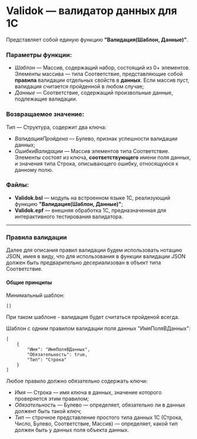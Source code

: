 # Validok — валидатор данных для 1С

Представляет собой единую функцию **"Валидация(Шаблон, Данные)"**.

### Параметры функции:
- *Шаблон* — Массив, содержащий набор, состоящий из 0+ элементов. Элементы массива — типа Соответствие, представляющие собой **правила** валидации отдельных свойств в **данных**. Если массив пуст, валидация считается пройденной в любом случае;
- *Данные* — Соответствие, содержащий произвольные данные, подлежащие валидации.

### Возвращаемое значение:
Тип — Структура, содержит два ключа:
- *ВалидацияПройдена* — Булево, признак успешности валидации данных;
- *ОшибкиВалидации* — Массив элементов типа Соответствие. Элементы состоят из ключа, **соответствующего** имени поля данных, и значения типа Строка, описывающего ошибку, относящуюся к данному полю.

### Файлы:
- **Validok.bsl** — модуль на встроенном языке 1С, реализующий функцию **"Валидация(Шаблон, Данные)"**;
- **Validok.epf** — внешняя обработка 1С, предназначенная для интерактивного тестирования валидатора.

---

### Правила валидации

Далее для описания правил валидации будем использовать нотацию JSON, имея в виду, что для использования в функции валидации JSON должен быть предварительно десериализован в объект типа Соответствие.

#### Общие принципы

Минимальный шаблон:
```
[]
```
При таком шаблоне - валидация будет считаться пройденой всегда.

Шаблон с одним правилом валидации поля данных "ИмяПоляВДанных":
```
[
    {
        "Имя": "ИмяПоляВДанных",
        "Обязательность": true,
        "Тип": "Строка"
    }
]
```

Любое правило должно обязательно содержать ключи:
- *Имя* — Строка — имя ключа в данных, значение которого проверяется этим правилом;
- *Обязательность* — Булево — определяет, обязательно ли в данных должент быть такой ключ;
- *Тип* — строчное представление простого типа данных 1С (Строка, Число, Булево, Соответствие, Массив) — определяет, какой тип должен быть у данных поля объекта данных.
